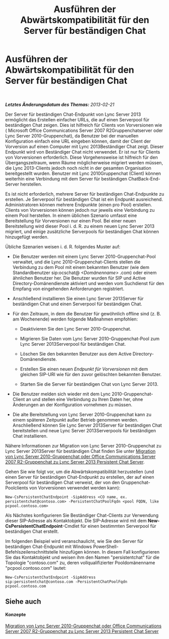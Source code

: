 ﻿---
title: Ausführen der Abwärtskompatibilität für den Server für beständigen Chat
TOCTitle: Ausführen der Abwärtskompatibilität für den Server für beständigen Chat
ms:assetid: 53f1a706-3104-4a94-8b4e-8badd9a066d6
ms:mtpsurl: https://technet.microsoft.com/de-de/library/JJ204901(v=OCS.15)
ms:contentKeyID: 49294016
ms.date: 05/19/2016
mtps_version: v=OCS.15
ms.translationtype: HT
---

# Ausführen der Abwärtskompatibilität für den Server für beständigen Chat

 

_**Letztes Änderungsdatum des Themas:** 2013-02-21_

Der Server für beständigen Chat-Endpunkt von Lync Server 2013 ermöglicht das Erstellen einfacher URLs, die auf einen Serverpool für beständigen Chat zeigen. Dies ist hilfreich für Clients von Vorversionen wie ( Microsoft Office Communications Server 2007 R2Gruppenchatserver oder Lync Server 2010-Gruppenchat), da Benutzer bei der manuellen Konfiguration einfach eine URL eingeben können, damit der Client der Vorversion auf einen Computer mit Lync 2013Beständiger Chat zeigt. Dieser Endpunkt wird von Beständiger Chat nicht verwendet. Er ist nur für Clients von Vorversionen erforderlich. Diese Vorgehensweise ist hilfreich für den Übergangszeitraum, wenn Räume möglicherweise migriert werden müssen, die Lync 2013-Clients jedoch noch nicht in der gesamten Organisation bereitgestellt wurden. Benutzer mit Lync 2010Gruppenchat (Client) können weiterhin eine Verbindung mit dem Server für beständigen ChatBack-End-Server herstellen.

Es ist nicht erforderlich, mehrere Server für beständigen Chat-Endpunkte zu erstellen. Je Serverpool für beständigen Chat ist ein Endpunkt ausreichend. Administratoren können mehrere Endpunkte (einen pro Pool) erstellen. Clients von Vorversionen können jedoch nur jeweils eine Verbindung zu einem Pool herstellen. In einem üblichen Szenario umfasst eine Bereitstellung für Vorversionen nur einen Pool. Bei einer neuen Bereitstellung wird dieser Pool i. d. R. zu einem neuen Lync Server 2013 migriert, und einige zusätzliche Serverpools für beständigen Chat können hinzugefügt werden.

Übliche Szenarien weisen i. d. R. folgendes Muster auf:

  - Die Benutzer werden mit einem Lync Server 2010-Gruppenchat-Pool verwaltet, und die Lync 2010-Gruppenchat-Clients stellen die Verbindung zu dem Pool mit einem bekannten Benutzer (wie dem Standardbenutzer sip:ocschat@ *\<Domänenname\>* .com) oder einem ähnlichen Benutzer her. Die Benutzer wurden für SIP und Active Directory-Domänendienste aktiviert und werden vom Suchdienst für den Empfang von eingehenden Anforderungen registriert.

  - Anschließend installieren Sie einen Lync Server 2013Server für beständigen Chat und einen Serverpool für beständigen Chat.

  - Für den Zeitraum, in dem die Benutzer für gewöhnlich offline sind (z. B. am Wochenende) werden folgende Maßnahmen empfohlen:
    
      - Deaktivieren Sie den Lync Server 2010-Gruppenchat.
    
      - Migrieren Sie Daten vom Lync Server 2010-Gruppenchat-Pool zum Lync Server 2013Serverpool für beständigen Chat.
    
      - Löschen Sie den bekannten Benutzer aus dem Active Directory-Domänendienste.
    
      - Erstellen Sie einen neuen *Endpunkt für Vorversionen* mit dem gleichen SIP-URI wie für den zuvor gelöschten bekannten Benutzer.
    
      - Starten Sie die Server für beständigen Chat von Lync Server 2013.

  - Die Benutzer melden sich wieder mit dem Lync 2010-Gruppenchat-Client an und stellen eine Verbindung zu Ihren Daten her, ohne Änderungen an der Konfiguration vornehmen zu müssen.

  - Die alte Bereitstellung von Lync Server 2010-Gruppenchat kann zu einem späteren Zeitpunkt außer Betrieb genommen werden. Anschließend können Sie Lync Server 2013Server für beständigen Chat bereitstellen und neue Lync Server 2013Serverpools für beständigen Chat installieren.

Nähere Informationen zur Migration von Lync Server 2010-Gruppenchat zu Lync Server 2013Server für beständigen Chat finden Sie unter [Migration von Lync Server 2010-Gruppenchat oder Office Communications Server 2007 R2-Gruppenchat zu Lync Server 2013 Persistent Chat Server](migration-from-lync-server-2010-group-chat-or-office-communications-server-2007-r2-group-chat-to-lync-server-2013-persistent-chat-server.md).

Gehen Sie wie folgt vor, um die Abwärtskompatibilität herzustellen (und einen Server für beständigen Chat-Endpunkt zu erstellen, der auf einen Serverpool für beständigen Chat verweist, der von den Gruppenchat-Poolclients von Vorversionen verwendet werden kann):

    New-CsPersistentChatEndpoint -SipAddress <CO name, ex. persistentchat@contoso.com> -PersistentChatPoolFqdn <pool FQDN, like pcpool.contoso.com>

Als Nächstes konfigurieren Sie Beständiger Chat-Clients zur Verwendung dieser SIP-Adresse als Kontaktobjekt. Die SIP-Adresse wird mit dem **New-CsPersistentChatEndpoint**-Cmdlet für einen bestimmten Serverpool für beständigen Chat erstellt.

Im folgenden Beispiel wird veranschaulicht, wie Sie den Server für beständigen Chat-Endpunkt mit Windows PowerShell-Befehlszeilenschnittstelle hinzufügen können. In diesem Fall konfigurieren Sie das Kontaktobjekt und weisen ihm den Namen "persistentchat" für die Topologie "contoso.com" zu, deren vollqualifizierter Pooldomänenname "pcpool.contoso.com" lautet:

    New-CsPersistentChatEndpoint -SipAddress sip:persistentchat@contoso.com -PersistentChatPoolFqdn pcpool.contoso.com

## Siehe auch

#### Konzepte

[Migration von Lync Server 2010-Gruppenchat oder Office Communications Server 2007 R2-Gruppenchat zu Lync Server 2013 Persistent Chat Server](migration-from-lync-server-2010-group-chat-or-office-communications-server-2007-r2-group-chat-to-lync-server-2013-persistent-chat-server.md)

